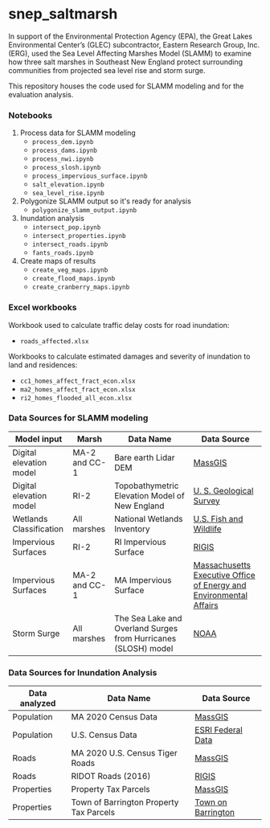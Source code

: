 # snep_saltmarsh

In support of the Environmental Protection Agency (EPA), the Great Lakes Environmental Center’s (GLEC) subcontractor, Eastern Research Group, Inc. (ERG), used the Sea Level Affecting Marshes Model (SLAMM) to examine how three salt marshes in Southeast New England protect surrounding communities from projected sea level rise and storm surge. 

This repository houses the code used for SLAMM modeling and for the evaluation analysis.

### Notebooks
1. Process data for SLAMM modeling
    - `process_dem.ipynb`
    - `process_dams.ipynb`
    - `process_nwi.ipynb`
    - `process_slosh.ipynb`
    - `process_impervious_surface.ipynb`
    - `salt_elevation.ipynb`
    - `sea_level_rise.ipynb`
2. Polygonize SLAMM output so it's ready for analysis
    - `polygonize_slamm_output.ipynb`
3. Inundation analysis
    - `intersect_pop.ipynb`
    - `intersect_properties.ipynb`
    - `intersect_roads.ipynb`
    - `fants_roads.ipynb`
4. Create maps of results
    - `create_veg_maps.ipynb`
    - `create_flood_maps.ipynb`
    - `create_cranberry_maps.ipynb`

### Excel workbooks
Workbook used to calculate traffic delay costs for road inundation:
- `roads_affected.xlsx`

Workbooks to calculate estimated damages and severity of inundation to land and residences:
- `cc1_homes_affect_fract_econ.xlsx`
- `ma2_homes_affect_fract_econ.xlsx`
- `ri2_homes_flooded_all_econ.xlsx`

### Data Sources for SLAMM modeling
| Model input | Marsh |  Data Name | Data Source | 
| ------------- | ------------- | ------------- | ------------- | 
| Digital elevation model | MA-2 and CC-1 | Bare earth Lidar DEM | [MassGIS](https://www.mass.gov/info-details/massgis-data-lidar-dem-and-shaded-relief) |
| Digital elevation model | RI-2 | Topobathymetric Elevation Model of New England | [U. S. Geological Survey](https://www.usgs.gov/special-topics/coastal-national-elevation-database-applications-project/science/hurricane-sandy-0) |
| Wetlands Classification | All marshes | National Wetlands Inventory | [U.S. Fish and Wildlife](https://www.fws.gov/program/national-wetlands-inventory/data-download) |
| Impervious Surfaces | RI-2| RI Impervious Surface | [RIGIS](https://www.rigis.org/maps/ce2cb6f8f7b045fe800cdd4e281dfb64/explore) |
| Impervious Surfaces | MA-2 and CC-1 | MA Impervious Surface | [Massachusetts Executive Office of Energy and Environmental Affairs](https://hub.arcgis.com/maps/1b2efe6d7b144fcf82376692d3de304b/explore) |
| Storm Surge  | All marshes | The Sea Lake and Overland Surges from Hurricanes (SLOSH) model | [NOAA](https://www.nhc.noaa.gov/nationalsurge/) |

### Data Sources for Inundation Analysis

| Data analyzed | Data Name | Data Source | 
| -------------| ------------- | ------------- | 
| Population | MA 2020 Census Data | [MassGIS](https://www.mass.gov/info-details/massgis-data-2020-us-census) | 
| Population | U.S. Census Data | [ESRI Federal Data](https://hub.arcgis.com/datasets/d795eaa6ee7a40bdb2efeb2d001bf823_0/about)| 
| Roads | MA 2020 U.S. Census Tiger Roads | [MassGIS](https://www.mass.gov/info-details/massgis-data-2020-us-census-tiger-roads) | 
| Roads | RIDOT Roads (2016) | [RIGIS](https://www.rigis.org/datasets/edc::ridot-roads-2016/about) |
| Properties | Property Tax Parcels | [MassGIS](https://www.mass.gov/info-details/massgis-data-property-tax-parcels) | 
| Properties | Town of Barrington Property Tax Parcels | [Town on Barrington](https://next.axisgis.com/BarringtonRI/) | 